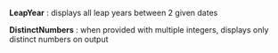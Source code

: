 **LeapYear** : displays all leap years between 2 given dates


**DistinctNumbers** : when provided with multiple integers, displays only distinct numbers on output
